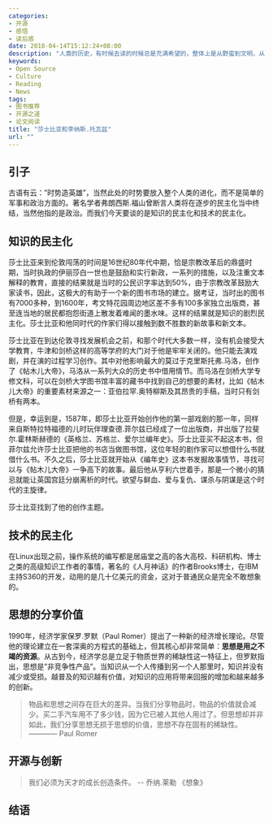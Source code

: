 ```yaml
---
categories:
- 开源
- 感悟
- 读后感
date: 2018-04-14T15:12:24+08:00
description: "人类的历史，有时候去读的时候总是充满希望的，整体上是从野蛮到文明，从无知到普适的过程。莎士比亚是文学巨匠，李纳斯.托瓦兹是卓越非凡的工程师，二者在那些地方有相似之处？无疑是民主和创新。"
keywords:
- Open Source
- Culture
- Reading
- News
tags:
- 图书推荐
- 开源之道
- 论文阅读
title: "莎士比亚和李纳斯.托瓦兹"
url: ""
---
```


## 引子

古语有云：”时势造英雄”，当然此处的时势要放入整个人类的进化，而不是简单的军事和政治方面的。著名学者弗朗西斯.福山曾断言人类将在逐步的民主化当中终结，当然他指的是政治。而我们今天要谈的是知识的民主化和技术的民主化。

## 知识的民主化

莎士比亚来到伦敦闯荡的时间是16世纪80年代中期，恰是宗教改革后的鼎盛时期，当时执政的伊丽莎白一世也是鼓励和实行新政，一系列的措施，以及注重文本解释的教育，直接的结果就是当时的公民识字率达到50%，由于宗教改革鼓励大家读书，因此，这极大的有助于一个新的图书市场的建立。据考证，当时出的图书有7000多种，到1600年，考文特花园周边地区差不多有100多家独立出版商，甚至连当地的居民都抱怨街道上散发着难闻的墨水味。这样的结果就是知识的剧烈民主化。莎士比亚和他同时代的作家们得以接触到数不胜数的新故事和新文本。

莎士比亚在到达伦敦寻找发展机会之前，和那个时代大多数一样，没有机会接受大学教育，牛津和剑桥这样的高等学府的大门对于他是牢牢关闭的。他只能去演戏剧，并在演的过程学习创作。其中对他影响最大的莫过于克里斯托弗.马洛，创作了《帖木儿大帝》，马洛从一系列大众的历史书中借用情节。而马洛在剑桥大学专修文科，可以在剑桥大学图书馆丰富的藏书中找到自己的想要的素材，比如《帖木儿大帝》的重要素材来源之一：亚伯拉罕.奥特柳斯及其昂贵的手稿，当时只有剑桥有两本。

但是，幸运到是，1587年，即莎士比亚开始创作他的第一部戏剧的那一年，同样来自斯特拉特福德的儿时玩伴理查德.菲尔兹已经成了一位出版商，并出版了拉斐尔.霍林斯赫德的《英格兰、苏格兰、爱尔兰编年史》。莎士比亚买不起这本书，但菲尔兹允许莎士比亚把他的书店当做图书馆，这位年轻的剧作家可以想借什么书就借什么书。不久之后，莎士比亚就开始从《编年史》这本书发掘故事情节，寻找可以与《帖木儿大帝》一争高下的故事。最后他从亨利六世着手，那是一个微小的猜忌就能让英国宫廷分崩离析的时代。欲望与鲜血、爱与复仇、谋杀与阴谋是这个时代的主旋律。

莎士比亚找到了他的创作主题。

## 技术的民主化

在Linux出现之前，操作系统的编写都是居庙堂之高的各大高校、科研机构、博士之类的高级知识工作者的事情，著名的《人月神话》的作者Brooks博士，在IBM主持S360的开发，动用的是几十亿美元的资金，这对于普通民众是完全不敢想象的。

## 思想的分享价值

1990年，经济学家保罗.罗默（Paul Romer）提出了一种新的经济增长理论。尽管他的理论建立在一套深奥的方程式的基础上，但其核心却非常简单：**思想是用之不竭的资源**。从古到今，经济学总是立足于物质世界的稀缺性这一特征上，但罗默指出，思想是”非竞争性产品”。当知识从一个人传播到另一个人那里时，知识并没有减少或受损。越普及的知识越有价值，对知识的应用将带来回报的增加和越来越多的创新。

> 物品和思想之间存在巨大的差异。当我们分享物品时，物品的价值就会减少。买二手汽车用不了多少钱，因为它已被人其他人用过了。但思想却并非如此，我们分享思想无损于思想的价值，思想不存在固有的稀缺性。        ———— Paul Romer



## 开源与创新

> 我们必须为天才的成长创造条件。    -- 乔纳.莱勒 《想象》

## 结语

